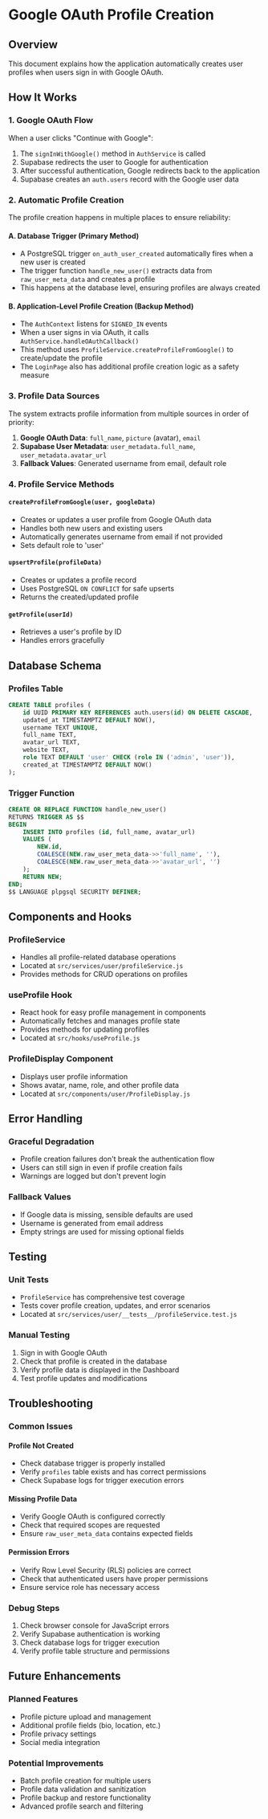 # Google OAuth Profile Creation

## Overview
This document explains how the application automatically creates user profiles when users sign in with Google OAuth.

## How It Works

### 1. Google OAuth Flow
When a user clicks "Continue with Google":
1. The `signInWithGoogle()` method in `AuthService` is called
2. Supabase redirects the user to Google for authentication
3. After successful authentication, Google redirects back to the application
4. Supabase creates an `auth.users` record with the Google user data

### 2. Automatic Profile Creation
The profile creation happens in multiple places to ensure reliability:

#### A. Database Trigger (Primary Method)
- A PostgreSQL trigger `on_auth_user_created` automatically fires when a new user is created
- The trigger function `handle_new_user()` extracts data from `raw_user_meta_data` and creates a profile
- This happens at the database level, ensuring profiles are always created

#### B. Application-Level Profile Creation (Backup Method)
- The `AuthContext` listens for `SIGNED_IN` events
- When a user signs in via OAuth, it calls `AuthService.handleOAuthCallback()`
- This method uses `ProfileService.createProfileFromGoogle()` to create/update the profile
- The `LoginPage` also has additional profile creation logic as a safety measure

### 3. Profile Data Sources
The system extracts profile information from multiple sources in order of priority:

1. **Google OAuth Data**: `full_name`, `picture` (avatar), `email`
2. **Supabase User Metadata**: `user_metadata.full_name`, `user_metadata.avatar_url`
3. **Fallback Values**: Generated username from email, default role

### 4. Profile Service Methods

#### `createProfileFromGoogle(user, googleData)`
- Creates or updates a user profile from Google OAuth data
- Handles both new users and existing users
- Automatically generates username from email if not provided
- Sets default role to 'user'

#### `upsertProfile(profileData)`
- Creates or updates a profile record
- Uses PostgreSQL `ON CONFLICT` for safe upserts
- Returns the created/updated profile

#### `getProfile(userId)`
- Retrieves a user's profile by ID
- Handles errors gracefully

## Database Schema

### Profiles Table
```sql
CREATE TABLE profiles (
    id UUID PRIMARY KEY REFERENCES auth.users(id) ON DELETE CASCADE,
    updated_at TIMESTAMPTZ DEFAULT NOW(),
    username TEXT UNIQUE,
    full_name TEXT,
    avatar_url TEXT,
    website TEXT,
    role TEXT DEFAULT 'user' CHECK (role IN ('admin', 'user')),
    created_at TIMESTAMPTZ DEFAULT NOW()
);
```

### Trigger Function
```sql
CREATE OR REPLACE FUNCTION handle_new_user()
RETURNS TRIGGER AS $$
BEGIN
    INSERT INTO profiles (id, full_name, avatar_url)
    VALUES (
        NEW.id,
        COALESCE(NEW.raw_user_meta_data->>'full_name', ''),
        COALESCE(NEW.raw_user_meta_data->>'avatar_url', '')
    );
    RETURN NEW;
END;
$$ LANGUAGE plpgsql SECURITY DEFINER;
```

## Components and Hooks

### ProfileService
- Handles all profile-related database operations
- Located at `src/services/user/profileService.js`
- Provides methods for CRUD operations on profiles

### useProfile Hook
- React hook for easy profile management in components
- Automatically fetches and manages profile state
- Provides methods for updating profiles
- Located at `src/hooks/useProfile.js`

### ProfileDisplay Component
- Displays user profile information
- Shows avatar, name, role, and other profile data
- Located at `src/components/user/ProfileDisplay.js`

## Error Handling

### Graceful Degradation
- Profile creation failures don't break the authentication flow
- Users can still sign in even if profile creation fails
- Warnings are logged but don't prevent login

### Fallback Values
- If Google data is missing, sensible defaults are used
- Username is generated from email address
- Empty strings are used for missing optional fields

## Testing

### Unit Tests
- `ProfileService` has comprehensive test coverage
- Tests cover profile creation, updates, and error scenarios
- Located at `src/services/user/__tests__/profileService.test.js`

### Manual Testing
1. Sign in with Google OAuth
2. Check that profile is created in the database
3. Verify profile data is displayed in the Dashboard
4. Test profile updates and modifications

## Troubleshooting

### Common Issues

#### Profile Not Created
- Check database trigger is properly installed
- Verify `profiles` table exists and has correct permissions
- Check Supabase logs for trigger execution errors

#### Missing Profile Data
- Verify Google OAuth is configured correctly
- Check that required scopes are requested
- Ensure `raw_user_meta_data` contains expected fields

#### Permission Errors
- Verify Row Level Security (RLS) policies are correct
- Check that authenticated users have proper permissions
- Ensure service role has necessary access

### Debug Steps
1. Check browser console for JavaScript errors
2. Verify Supabase authentication is working
3. Check database logs for trigger execution
4. Verify profile table structure and permissions

## Future Enhancements

### Planned Features
- Profile picture upload and management
- Additional profile fields (bio, location, etc.)
- Profile privacy settings
- Social media integration

### Potential Improvements
- Batch profile creation for multiple users
- Profile data validation and sanitization
- Profile backup and restore functionality
- Advanced profile search and filtering
